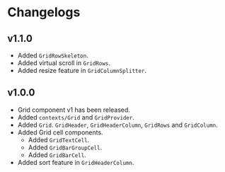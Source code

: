 # Changelogs

## v1.1.0
* Added `GridRowSkeleton`.
* Added virtual scroll in `GridRows`.
* Added resize feature in `GridColumnSplitter`.

## v1.0.0
* Grid component v1 has been released.
* Added `contexts/Grid` and `GridProvider`.
* Added `Grid`. `GridHeader`, `GridHeaderColumn`, `GridRows` and `GridColumn`.
* Added Grid cell components.
  * Added `GridTextCell`.
  * Added `GridBarGroupCell`.
  * Added `GridBarCell`.
* Added sort feature in `GridHeaderColumn`.
